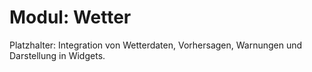 # Modul: Wetter

Platzhalter: Integration von Wetterdaten, Vorhersagen, Warnungen und Darstellung in Widgets.
